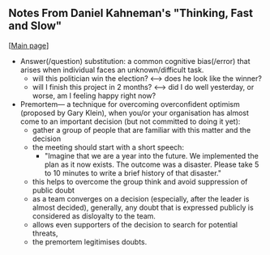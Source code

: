 Notes From Daniel Kahneman's "Thinking, Fast and Slow"
---
[[Main page](../README.md)]
- Answer(/question) substitution: a common cognitive bias(/error) that arises when individual faces an unknown/difficult task.
    * will this politician win the election? <--> does he look like the winner?
    * will I finish this project in 2 months? <--> did I do well yesterday, or worse, am I feeling happy right now?
- Premortem— a technique for overcoming overconfident optimism (proposed by Gary Klein), when you/or your organisation has almost come to an important decision (but not committed to doing it yet):
    * gather a group of people that are familiar with this matter and the decision
    * the meeting should start with a short speech:
        * "Imagine that we are a year into the future. We implemented the plan as it now exists. The outcome was a disaster. Please take 5 to 10 minutes to write a brief history of that disaster."
    * this helps to overcome the group think and avoid suppression of public doubt
    * as a team converges on a decision (especially, after the leader is almost decided), generally, any doubt that is expressed publicly is considered as disloyalty to the team.
    * allows even supporters of the decision to search for potential threats,
    * the premortem legitimises doubts.

